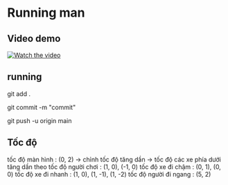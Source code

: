# Running man

## Video demo

[![Watch the video](https://scontent.fhan15-1.fna.fbcdn.net/v/t39.30808-6/434398225_1207561026883206_4095853119906506065_n.jpg?_nc_cat=105&ccb=1-7&_nc_sid=6ee11a&_nc_eui2=AeEYmKiLQ8ZlJbL3PZ4n1TCa0obdxFLrCz7Sht3EUusLPgPxSCuOrUqpoz6ff1JbDllcaFmz9ubbKy7BSOb2mAdQ&_nc_ohc=TETn4PcxxpYQ7kNvgEX8icp&_nc_zt=23&_nc_ht=scontent.fhan15-1.fna&_nc_gid=AbdNDtMdCTASkI4Wh3IoyUF&oh=00_AYDp-1sekZ3dsckW_W5UBltjp7-Cesj4RM5seO69Rwh0xQ&oe=672687E1)](https://youtube.com/shorts/hp0JsQPcNms?feature=share)

## running

git add .

git commit -m "commit"

git push -u origin main

## Tốc độ

tốc độ màn hình : (0, 2) -> chỉnh tốc độ tăng dần -> tốc độ các xe phía dưới tăng dần theo
tốc độ người chơi : (1, 0), (-1, 0)
tốc độ xe đi chậm : (0, 1), (0, 0)
tốc độ xe đi nhanh : (1, 0), (1, -1), (1, -2)
tốc độ người đi ngang : (5, 2)
